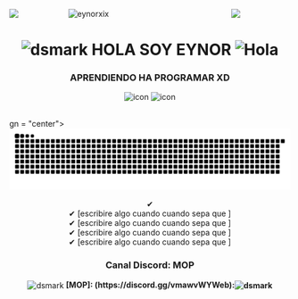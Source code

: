 ![eynorxix](https://github.com/user-attachments/assets/2d67a62a-c32b-4c72-8364-bf52d901ea12)
<img align="left" src="https://user-images.githubusercontent.com/65187002/144930161-2f783401-8d27-4fdf-a2f7-cc0ba32f1f1f.gif" width="21%" style="display:inline;"><img align="right" src="https://user-images.githubusercontent.com/65187002/144930161-2f783401-8d27-4fdf-a2f7-cc0ba32f1f1f.gif" width="21%" style="display:inline;">




# <div align="center"><img alt="dsmark" height="37px" width="40px" src="https://camo.githubusercontent.com/c80452cb2661014b6e7b442887b55fc3cae98a7d2c25346af5c503655afa14bf/68747470733a2f2f63646e2e69636f6e73636f75742e636f6d2f69636f6e2f667265652f706e672d3235362f76697375616c2d73747564696f2d636f64652d333235313630332d323732343635302e706e673f7261773d74727565"></img> HOLA SOY EYNOR <img alt="Hola" height="30px" width="40px" src="https://tenor.com/es/view/invincible-edit-pfp-blue-suit-gif-1664067580678669298"></img>

<h3 align="center">APRENDIENDO HA PROGRAMAR XD</h3>


<div align="center">
  <img src="https://techstack-generator.vercel.app/java-icon.svg" alt="icon" width="50" height="50" />
  <img src="https://techstack-generator.vercel.app/python-icon.svg" alt="icon" width="50" height="50" />
</div>
<br>


gn = "center">
	<img src = "https://github.com/7oSkaaa/7oSkaaa/blob/output/github-contribution-grid-snake.svg?" alt = "Snake Game"/>
</p>

<div align="center">



✔  <br>
✔ [escribire algo cuando cuando sepa que ]<br>
✔ [escribire algo cuando cuando sepa que ]<br>
✔ [escribire algo cuando cuando sepa que ]<br>
✔ [escribire algo cuando cuando sepa que ]<br>

 
### Canal Discord: MOP
<div align="center">
<img alt="dsmark" align="center" height="70px" width="70px" src="https://c.tenor.com/cXlrPENTVkEAAAAi/chika-dance.gif">
 <b> [MOP]: (https://discord.gg/vmawvWYWeb):<img alt="dsmark" align="center" height="70px" width="70px" src="https://c.tenor.com/cXlrPENTVkEAAAAi/chika-dance.gif">
 

